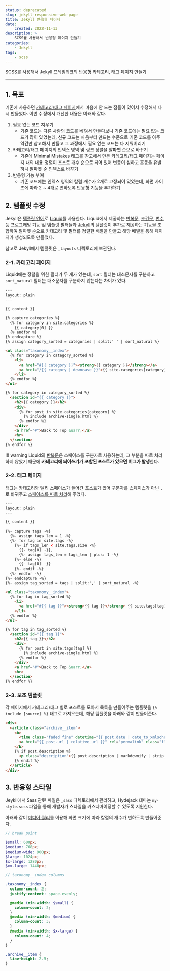 ```yaml
---
status: deprecated
slug: jekyll-responsive-web-page
title: Jekyll 반응형 페이지
date:
    created: 2022-11-13
description: >
    SCSS를 사용해서 반응형 페이지 만들기
categories:
    - Jekyll
tags:
    - scss
---
```


SCSS를 사용해서 Jekyll 프레임워크의 반응형 카테고리, 태그 페이지 만들기  

<!-- more -->

---

## 1. 목표

기존에 사용하던 [카테고리/태그 페이지](./2022-05-17-hydejack_categoryes_tags.md)에서 마음에 안 드는 점들이 있어서 수정해서 다시 만들었다. 이번 수정에서 개선한 내용은 아래와 같다.  

1. 필요 없는 코드 지우기
    - 기존 코드는 다른 사람의 코드를 베껴서 만들다보니 기존 코드에는 필요 없는 코드가 많이 있었는데, 신규 코드는 처음부터 만드는 수준으로 기존 코드를 아주 약간만 참고해서 만들고 그 과정에서 필요 없는 코드는 다 지워버리기
1. 카테고리/태그 페이지의 인덱스 영역 및 링크 정렬을 알파벳 순으로 바꾸기
    - 기존에 Minimal Mistakes 태그를 참고해서 만든 카테고리/태그 페이지는 페이지 내의 내용 정렬이 포스트 개수 순으로 되어 있어 변동이 심하고 혼동을 유발하니 알파벳 순 인덱스로 바꾸기
1. 반응형 기능 부여
    - 기존 코드에는 인덱스 영역의 칼럼 개수가 2개로 고정되어 있었는데, 화면 사이즈에 따라 2 ~ 4개로 변하도록 반응형 기능을 추가하기

## 2. 템플릿 수정

Jekyll은 [템플릿 언어](https://jekyllrb.com/docs/step-by-step/02-liquid/#use-liquid)로 [Liquid](https://shopify.github.io/liquid/)를 사용한다. Liquid에서 제공하는 [반복문](https://shopify.github.io/liquid/tags/iteration/), [조건문](https://shopify.github.io/liquid/tags/control-flow/), [변수](https://shopify.github.io/liquid/tags/variable/) 등 프로그래밍 기능 및 탬플릿 필터들과 [Jekyll](https://jekyllrb.com/docs/liquid/)의 템플릿이 추가로 제공하는 기능을 조합하여 알파벳 순으로 카테고리 및 필터를 정렬한 배열을 만들고 해당 배열을 통해 페이지가 생성되도록 만들었다.  

참고로 Jekyll에서 템플릿은 `_layouts` 디렉토리에 보관된다.  

### 2-1. 카테고리 페이지

Liquid에는 정렬을 위한 필터가 두 개가 있는데, `sort` 필터는 대소문자를 구분하고 `sort_natural` 필터는 대소문자를 구분하지 않는다는 차이가 있다.  

```html title="categories.html"
---
layout: plain
---

{{ content }}

{% capture categories %}
  {% for category in site.categories %}
    {{ category[0] }}
  {% endfor %}
{% endcapture %}
{% assign category_sorted = categories | split:' ' | sort_natural %}

<ul class="taxonomy__index">
  {% for category in category_sorted %}
    <li>
      <a href="#{{ category }}"><strong>{{ category }}</strong></a>
      <a href="/{{ category | downcase }}">{{ site.categories[category].size }}</a>
    </li>
  {% endfor %}
</ul>

{% for category in category_sorted %}
  <section id="{{ category }}">
    <h2>{{ category }}</h2>
    <div>
      {% for post in site.categories[category] %}
        {% include archive-single.html %}
      {% endfor %}
    </div>
    <a href="#">Back to Top &uarr;</a>
    <hr>
  </section>
{% endfor %}
```

!!! warning
    Liquid의 [반복문](https://shopify.github.io/liquid/tags/iteration/)은 스페이스를 구분자로 사용하는데, 그 부분을 따로 처리하지 않았기 때문에 **카테고리에 띄어쓰기가 포함된 포스트가 있으면 버그가 발생**한다.  

### 2-2. 태그 페이지

태그는 카테고리와 달리 스페이스가 들어간 포스트가 있어 구분자를 스페이스가 아닌 `,`로 바꿔주고 [스페이스를 따로 처리](https://shopify.github.io/liquid/basics/whitespace/)해 주었다.  

```html title="tags.html"
---
layout: plain
---

{{ content }}

{%- capture tags -%}
  {%- assign tags_len = 1 -%}
  {%- for tag in site.tags -%}
    {%- if tags_len < site.tags.size -%}
      {{- tag[0] -}},
      {%- assign tags_len = tags_len | plus: 1 -%}
    {%- else -%}
      {{- tag[0] -}}
    {%- endif -%}
  {%- endfor -%}
{%- endcapture -%}
{%- assign tag_sorted = tags | split:',' | sort_natural -%}

<ul class="taxonomy__index">
  {% for tag in tag_sorted %}
    <li>
      <a href="#{{ tag }}"><strong>{{ tag }}</strong> {{ site.tags[tag].size }}</a>
    </li>
  {% endfor %}
</ul>

{% for tag in tag_sorted %}
  <section id="{{ tag }}">
    <h2>{{ tag }}</h2>
    <div>
      {% for post in site.tags[tag] %}
        {% include archive-single.html %}
      {% endfor %}
    </div>
    <a href="#">Back to Top &uarr;</a>
    <hr>
  </section>
{% endfor %}
```

### 2-3. 보조 템플릿

각 페이지에서 카테고리/태그 별로 포스트를 모아서 목록을 만들어주는 템플릿을 `{% include [source] %}` 태그로 가져오는데, 해당 템플릿을 아래와 같이 만들어준다.  

```html title="archive-single.html"
<div>
  <article class="archive__item">
    <b>
      <time class="faded fine" datetime="{{ post.date | date_to_xmlschema }}">{{ post.date | date:"%Y-%m-%d" }}</time>
      <a href="{{ post.url | relative_url }}" rel="permalink" class="flip-title">{{ post.title }}</a>
    </b>
    {% if post.description %}
      <p class="description">{{ post.description | markdownify | strip_html | truncate: 160 }}</p>
    {% endif %}
  </article>
</div>
```

## 3. 반응형 스타일

Jeykll에서 Sass 관련 파일은 `_sass` 디렉토리에서 관리하고, Hydejack 테마는 `my-style.scss` 파일을 통해 개발자가 스타일을 커스터마이징할 수 있도록 지원한다.  

아래와 같이 [미디어 쿼리](./2024-02-21-css_media_query.md)를 이용해 화면 크기에 따라 칼럼의 개수가 변하도록 만들어준다.  

```scss title="my-style.scss"
// break point

$small: 600px;
$medium: 768px;
$medium-wide: 900px;
$large: 1024px;
$x-large: 1280px;
$xx-large: 1440px;

// taxonomy__index columns

.taxonomy__index {
  column-count: 2;
  justify-content: space-evenly;

  @media (min-width: $small) {
    column-count: 2;
  }
  @media (min-width: $medium) {
    column-count: 3;
  }
  @media (min-width: $x-large) {
    column-count: 4;
  }
}

.archive__item {
  line-height: 2.5;
}
```
